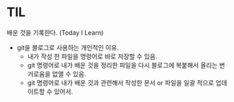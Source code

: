 # TIL
배운 것을 기록한다. (Today I Learn)

- git을 블로그로 사용하는 개인적인 이유.
  - 내가 작성 한 파일을 명령어로 바로 저장할 수 있음.
  - git 명령어로 내가 배운 것을 정리한 파일을 다시 블로그에 복붙해서 올리는 번거로움을 없앨 수 있음.
  - git 명령어로 내가 배운 것과 관련해서 작성한 문서 or 파일을 일괄 적으로 업데이트할 수 있어서.